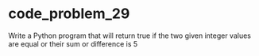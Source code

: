 # code_problem_29
Write a Python program that will return true if the two given integer values are equal or their sum or difference is 5
